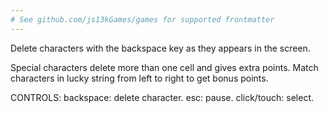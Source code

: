 ```yaml
---
# See github.com/js13kGames/games for supported frontmatter
---
```

Delete characters with the backspace key as they appears in the screen.

Special characters delete more than one cell and gives extra points.
Match characters in lucky string from left to right to get bonus points.

CONTROLS:
backspace: delete character.
esc: pause.
click/touch: select.